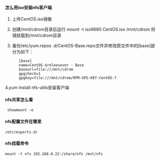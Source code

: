 #### 怎么用iso安装nfs客户端

1. 上传CentOS.iso镜像
2. 创建/mnt/cdrom目录后运行 mount -t iso9660 CentOS.iso /mnt/cdrom 将镜挂载到/mnt/cdrom目录
3. 备份/etc/yum.repos .d/CentOS-Base.repo文件并修改原文件中的[base]部分为如下：

          [base]
          name=CentOS-$releasever - Base
          baseurl=file:///mnt/cdrom
          gpgcheck=1
          gpgkey=file:///mnt/cdrom/RPM-GPG-KEY-CentOS-7
     
4.yum install nfs-utils安装客户端

#### nfs共享怎么看

     showmount -e

#### nfs配置文件在哪里

    /etc/exports.d/

#### nfs挂载命令

    mount -t nfs 192.168.0.22:/share/nfs /mnt/nfs

